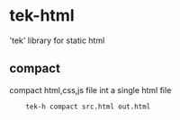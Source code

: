 tek-html
========

'tek' library for static html



compact
---------
compact html,css,js file int a single html file
```bash
    tek-h compact src.html out.html
```


